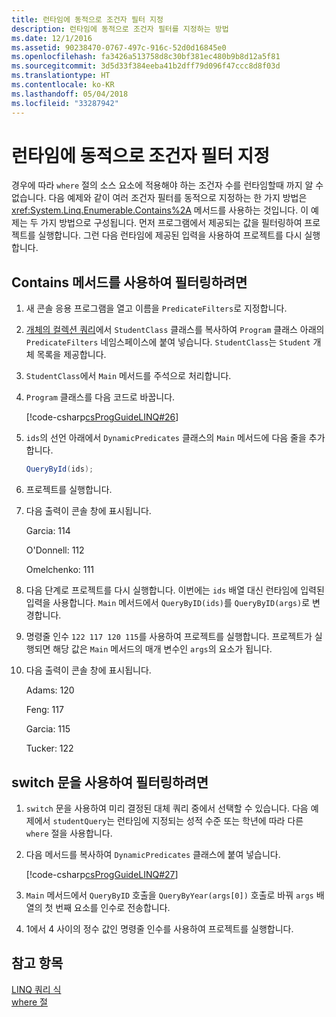 ```yaml
---
title: 런타임에 동적으로 조건자 필터 지정
description: 런타임에 동적으로 조건자 필터를 지정하는 방법
ms.date: 12/1/2016
ms.assetid: 90238470-0767-497c-916c-52d0d16845e0
ms.openlocfilehash: fa3426a513758d8c30bf381ec480b9b8d12a5f81
ms.sourcegitcommit: 3d5d33f384eeba41b2dff79d096f47ccc8d8f03d
ms.translationtype: HT
ms.contentlocale: ko-KR
ms.lasthandoff: 05/04/2018
ms.locfileid: "33287942"
---
```

# <a name="dynamically-specify-predicate-filters-at-runtime"></a>런타임에 동적으로 조건자 필터 지정

경우에 따라 `where` 절의 소스 요소에 적용해야 하는 조건자 수를 런타임할때 까지 알 수 없습니다. 다음 예제와 같이 여러 조건자 필터를 동적으로 지정하는 한 가지 방법은 <xref:System.Linq.Enumerable.Contains%2A> 메서드를 사용하는 것입니다. 이 예제는 두 가지 방법으로 구성됩니다. 먼저 프로그램에서 제공되는 값을 필터링하여 프로젝트를 실행합니다. 그런 다음 런타임에 제공된 입력을 사용하여 프로젝트를 다시 실행합니다.  
  
## <a name="to-filter-by-using-the-contains-method"></a>Contains 메서드를 사용하여 필터링하려면  
  
1.  새 콘솔 응용 프로그램을 열고 이름을 `PredicateFilters`로 지정합니다.  
  
2.  [개체의 컬렉션 쿼리](query-a-collection-of-objects.md)에서 `StudentClass` 클래스를 복사하여 `Program` 클래스 아래의 `PredicateFilters` 네임스페이스에 붙여 넣습니다. `StudentClass`는 `Student` 개체 목록을 제공합니다.  
  
3.  `StudentClass`에서 `Main` 메서드를 주석으로 처리합니다.  
  
4.  `Program` 클래스를 다음 코드로 바꿉니다.  
  
     [!code-csharp[csProgGuideLINQ#26](../../../samples/snippets/csharp/concepts/linq/how-to-dynamically-specify-predicate-filters-at-runtime_1.cs)]  
  
5.  `ids`의 선언 아래에서 `DynamicPredicates` 클래스의 `Main` 메서드에 다음 줄을 추가합니다.  
  
     ```csharp
     QueryById(ids);
     ```

6.  프로젝트를 실행합니다.  
  
7.  다음 출력이 콘솔 창에 표시됩니다.  
  
     Garcia: 114  
  
     O'Donnell: 112  
  
     Omelchenko: 111  
  
8.  다음 단계로 프로젝트를 다시 실행합니다. 이번에는 `ids` 배열 대신 런타임에 입력된 입력을 사용합니다. `Main` 메서드에서 `QueryByID(ids)`를 `QueryByID(args)`로 변경합니다.  
  
9. 명령줄 인수 `122 117 120 115`를 사용하여 프로젝트를 실행합니다. 프로젝트가 실행되면 해당 값은 `Main` 메서드의 매개 변수인 `args`의 요소가 됩니다.  
  
10. 다음 출력이 콘솔 창에 표시됩니다.  
  
     Adams: 120  
  
     Feng: 117  
  
     Garcia: 115  
  
     Tucker: 122  
  
## <a name="to-filter-by-using-a-switch-statement"></a>switch 문을 사용하여 필터링하려면  
  
1.  `switch` 문을 사용하여 미리 결정된 대체 쿼리 중에서 선택할 수 있습니다. 다음 예제에서 `studentQuery`는 런타임에 지정되는 성적 수준 또는 학년에 따라 다른 `where` 절을 사용합니다.  
  
2.  다음 메서드를 복사하여 `DynamicPredicates` 클래스에 붙여 넣습니다.  
  
     [!code-csharp[csProgGuideLINQ#27](../../../samples/snippets/csharp/concepts/linq//how-to-dynamically-specify-predicate-filters-at-runtime_2.cs)]  
  
3.  `Main` 메서드에서 `QueryByID` 호출을 `QueryByYear(args[0])` 호출로 바꿔 `args` 배열의 첫 번째 요소를 인수로 전송합니다.  
  
4.  1에서 4 사이의 정수 값인 명령줄 인수를 사용하여 프로젝트를 실행합니다.  
  
 
## <a name="see-also"></a>참고 항목  
 [LINQ 쿼리 식](index.md)  
 [where 절](../language-reference/keywords/where-clause.md)
